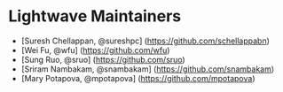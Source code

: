 # Lightwave Maintainers
* [Suresh Chellappan, @sureshpc] (https://github.com/schellappabn)
* [Wei Fu, @wfu] (https://github.com/wfu)
* [Sung Ruo, @sruo] (https://github.com/sruo)
* [Sriram Nambakam, @snambakam] (https://github.com/snambakam)
* [Mary Potapova, @mpotapova] (https://github.com/mpotapova)
